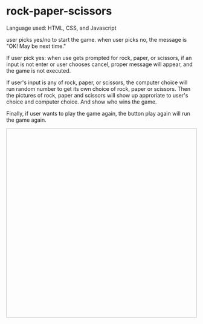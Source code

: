 # rock-paper-scissors

Language used: HTML, CSS, and Javascript

user picks yes/no to start the game.
when user picks no, the message is "OK! May be next time."

If user pick yes:
when use gets prompted for rock, paper, or scissors, if an input is not enter or user chooses cancel, proper message will appear, and the game is not executed.

If user's input is any of rock, paper, or scissors, the computer choice will run random number to get its own choice of rock, paper or scissors.
Then the pictures of rock, paper and scissors will show up approriate to user's choice and computer choice.
And show who wins the game.

Finally, if user wants to play the game again, the button play again will run the game again.

<img width = 1000px, height = 500px src = " ">
